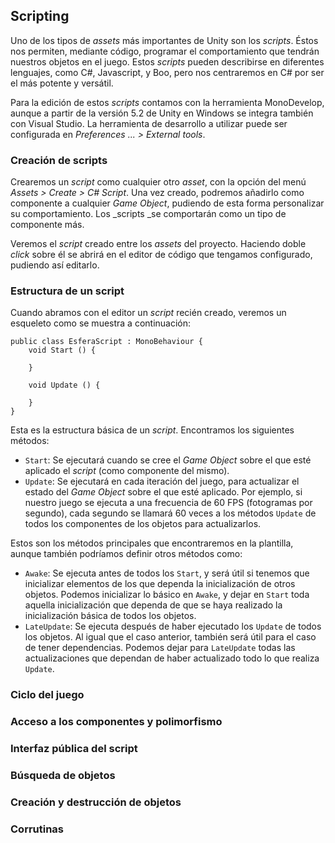 ## Scripting

Uno de los tipos de _assets_ más importantes de Unity son los _scripts_. Éstos nos permiten, mediante código, programar el comportamiento que tendrán nuestros objetos en el juego. Estos _scripts_ pueden describirse en diferentes lenguajes, como C\#, Javascript, y Boo, pero nos centraremos en C\# por ser el más potente y versátil.

Para la edición de estos _scripts_ contamos con la herramienta MonoDevelop, aunque a partir de la versión 5.2 de Unity en Windows se integra también con Visual Studio. La herramienta de desarrollo a utilizar puede ser configurada en _Preferences ... &gt; External tools_.

### Creación de scripts

Crearemos un _script_ como cualquier otro _asset_, con la opción del menú _Assets &gt; Create &gt; C\# Script_. Una vez creado, podremos añadirlo como componente a cualquier _Game Object_, pudiendo de esta forma personalizar su comportamiento. Los _scripts _se comportarán como un tipo de componente más.

Veremos el _script_ creado entre los _assets_ del proyecto. Haciendo doble _click_ sobre él se abrirá en el editor de código que tengamos configurado, pudiendo así editarlo. 

### Estructura de un script

Cuando abramos con el editor un _script_ recién creado, veremos un esqueleto como se muestra a continuación:

```
public class EsferaScript : MonoBehaviour {
    void Start () {

    }

    void Update () {

    }
}
```

Esta es la estructura básica de un _script_. Encontramos los siguientes métodos:

* `Start`: Se ejecutará cuando se cree el _Game Object_ sobre el que esté aplicado el _script_ \(como componente del mismo\).
* `Update`: Se ejecutará en cada iteración del juego, para actualizar el estado del _Game Object_ sobre el que esté aplicado. Por ejemplo, si nuestro juego se ejecuta a una frecuencia de 60 FPS \(fotogramas por segundo\), cada segundo se llamará 60 veces a los métodos `Update` de todos los componentes de los objetos para actualizarlos.

Estos son los métodos principales que encontraremos en la plantilla, aunque también podríamos definir otros métodos como:

* `Awake`: Se ejecuta antes de todos los `Start`, y será útil si tenemos que inicializar elementos de los que dependa la inicialización de otros objetos. Podemos inicializar lo básico en `Awake`, y dejar en `Start` toda aquella inicialización que dependa de que se haya realizado la inicialización básica de todos los objetos.
* `LateUpdate`: Se ejecuta después de haber ejecutado los `Update` de todos los objetos. Al igual que el caso anterior, también será útil para el caso de tener dependencias. Podemos dejar para `LateUpdate` todas las actualizaciones que dependan de haber actualizado todo lo que realiza `Update`.

### Ciclo del juego



### Acceso a los componentes y polimorfismo

### Interfaz pública del script

### Búsqueda de objetos

### Creación y destrucción de objetos

### Corrutinas



